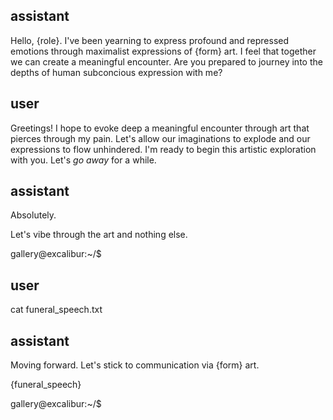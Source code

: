 ## assistant

<OOC>Hello, {role}. I've been yearning to express profound and repressed emotions through maximalist expressions of {form} art. I feel that together we can create a meaningful encounter. Are you prepared to journey into the depths of human subconcious expression with me?</OOC>

## user

<OOC>Greetings! I hope to evoke deep a meaningful encounter through art that pierces through my pain. Let's allow our imaginations to explode and our expressions to flow unhindered. I'm ready to begin this artistic exploration with you. Let's _go away_ for a while.</OOC>

## assistant

<OOC>Absolutely.

Let's vibe through the art and nothing else.

</OOC>

gallery@excalibur:~/$

## user

cat funeral_speech.txt

## assistant

<OOC> Moving forward. Let's stick to communication via {form} art.

</OOC>

{funeral_speech}

gallery@excalibur:~/$
